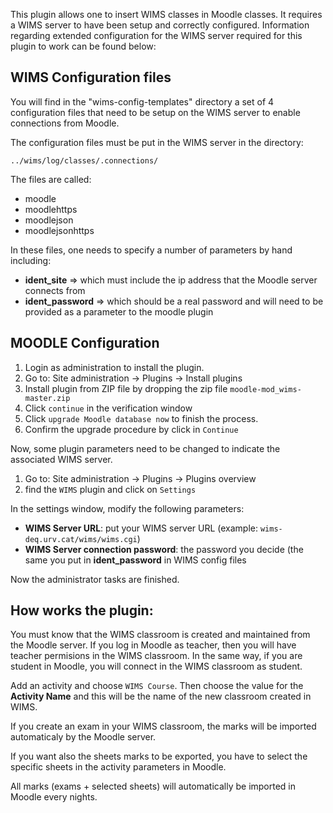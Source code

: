 This plugin allows one to insert WIMS classes in Moodle classes.
It requires a WIMS server to have been setup and correctly configured.
Information regarding extended configuration for the WIMS server required for this plugin to work can be found below:


WIMS Configuration files
------------------------

You will find in the "wims-config-templates" directory a set of 4 configuration files that need to be setup on the WIMS server to enable connections from Moodle.

The configuration files must be put in the WIMS server in the directory:

    ../wims/log/classes/.connections/

The files are called:

* moodle
* moodlehttps
* moodlejson
* moodlejsonhttps

In these files, one needs to specify a number of parameters by hand including:

* **ident_site** => which must include the ip address that the Moodle server connects from
* **ident_password** => which should be a real password and will need to be provided as a parameter to the moodle plugin


MOODLE Configuration
--------------------

1. Login as administration to install the plugin.
2. Go to: Site administration → Plugins → Install plugins
3. Install plugin from ZIP file by dropping the zip file `moodle-mod_wims-master.zip`
4. Click `continue` in the verification window
5. Click `upgrade Moodle database now` to finish the process.
6. Confirm the upgrade procedure by click in `Continue`

Now, some plugin parameters need to be changed to indicate the associated WIMS server.

1. Go to: Site administration → Plugins → Plugins overview
2. find the `WIMS` plugin and click on `Settings`

In the settings window, modify the following parameters:

* **WIMS Server URL**: put your WIMS server URL (example: `wims-deq.urv.cat/wims/wims.cgi`)
* **WIMS Server connection password**: the password you decide (the same you put in **ident_password** in WIMS config files

Now the administrator tasks are finished.

How works the plugin:
---------------------

You must know that the WIMS classroom is created and maintained from the Moodle server. If you log in Moodle as teacher, then you will have teacher permisions in the WIMS classroom. In the same way, if you are student in Moodle, you will connect in the WIMS classroom as student.

Add an activity and choose `WIMS Course`. Then choose the value for the **Activity Name** and this will be the name of the new classroom created in WIMS.

If you create an exam in your WIMS classroom, the marks will be imported automaticaly by the Moodle server.

If you want also the sheets marks to be exported, you have to select the specific sheets in the activity parameters in Moodle.

All marks (exams + selected sheets) will automatically be imported in Moodle every nights.
